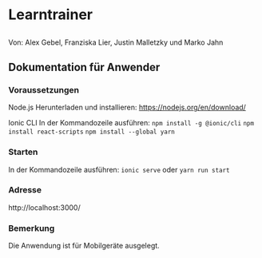 # Learntrainer

## 

Von: Alex Gebel, Franziska Lier, Justin Malletzky und Marko Jahn

## Dokumentation für Anwender

### Voraussetzungen

Node.js
Herunterladen und installieren:
https://nodejs.org/en/download/

Ionic CLI
In der Kommandozeile ausführen:
`npm install -g @ionic/cli`
`npm install react-scripts`
`npm install --global yarn`

### Starten

In der Kommandozeile ausführen:
`ionic serve`
oder
`yarn run start`

### Adresse

http://localhost:3000/

### Bemerkung

Die Anwendung ist für Mobilgeräte ausgelegt.
